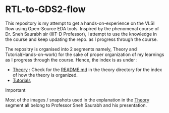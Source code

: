 # RTL-to-GDS2-flow
This repository is my attempt to get a hands-on-experience on the VLSI flow using Open-Source EDA tools. Inspired by the phenomenal course of Dr. Sneh Saurabh sir (IIIT-D Professor), I attempt to use the knowledge in the course and keep updating the repo. as I progress through the course.

The repositry is organised into 2 segments namely, Theory and Tutorial(Hands-on-work) for the sake of proper organization of my learnings as I progress through the course. Hence, the index is as under :
- [Theory](Theory) : Check for the [README.md](Theory/README.md) in the theory directory for the index of how the theory is organized.
- [Tutorials](Tutorials.md)

> [!IMPORTANT]
> Most of the images / snapshots used in the explanation in the [Theory](Theory) segment all belong to Professor Sneh Saurabh and his presentation.


